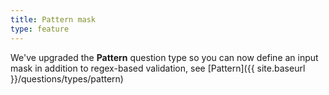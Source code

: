 ```yaml
---
title: Pattern mask
type: feature
---
```


We've upgraded the **Pattern** question type so you can now define an input mask in addition to regex-based validation, see [Pattern]({{ site.baseurl }}/questions/types/pattern)
